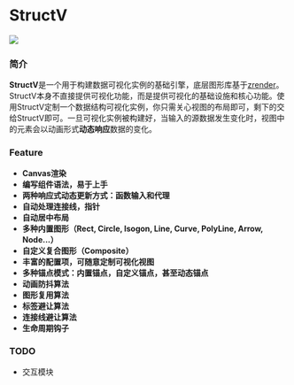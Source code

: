 # StructV
![](https://github.com/phenomLi/StructV/raw/master/images/微信截图_20200319160620.png)

### 简介
**StructV**是一个用于构建数据可视化实例的基础引擎，底层图形库基于[zrender](https://github.com/ecomfe/zrender)。 StructV本身不直接提供可视化功能，而是提供可视化的基础设施和核心功能。使用StructV定制一个数据结构可视化实例，你只需关心视图的布局即可，剩下的交给StructV即可。一旦可视化实例被构建好，当输入的源数据发生变化时，视图中的元素会以动画形式**动态响应**数据的变化。

### Feature
- **Canvas渲染**
- **编写组件语法，易于上手**
- **两种响应式动态更新方式：函数输入和代理**
- **自动处理连接线，指针**
- **自动居中布局**
- **多种内置图形（Rect, Circle, Isogon, Line, Curve, PolyLine, Arrow, Node...）**
- **自定义复合图形（Composite）**
- **丰富的配置项，可随意定制可视化视图**
- **多种锚点模式：内置锚点，自定义锚点，甚至动态锚点**
- **动画防抖算法**
- **图形复用算法**
- **标签避让算法**
- **连接线避让算法**
- **生命周期钩子**

### TODO
- 交互模块